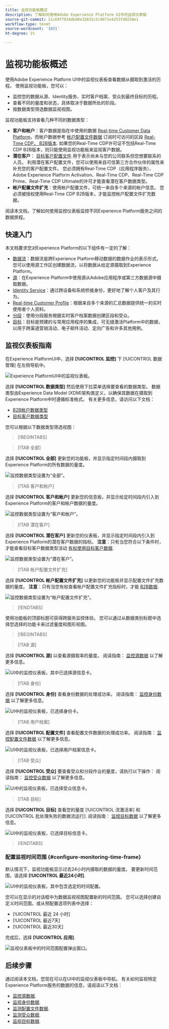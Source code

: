 ```yaml
---
title: 监视功能板概述
description: 了解如何使用Adobe Experience Platform UI中的监视仪表板
source-git-commit: 21c69ff834dbd0e32831c5c9071e4255fd8258e1
workflow-type: tm+mt
source-wordcount: '1031'
ht-degree: 1%

---
```


# 监视功能板概述

使用Adobe Experience Platform UI中的监视仪表板查看数据从摄取到激活的历程。 使用监视功能板，您可以：

* 监控您的数据从源、Identity服务、实时客户档案、受众到最终目标的历程。
* 查看不同的量度和状态，具体取决于数据所处的阶段。
* 按数据类型筛选数据监视视图。

监视功能板支持查看几种不同的数据类型：

* **客户和帐户**：客户数据是指在中使用的数据 [Real-time Customer Data Platform](../../rtcdp/home.md)，而帐户数据参考 [帐户配置文件数据](../../rtcdp/accounts/account-profile-overview.md) 订阅时可访问的区段 [Real-Time CDP， B2B版本](../../rtcdp/b2b-overview.md). 如果您的Real-Time CDP许可证不包括Real-Time CDP B2B版本，则只能使用监视功能板来监视客户数据。
* **潜在客户**： [目标客户配置文件](../../profile/ui/prospect-profile.md) 用于表示尚未与您的公司联系但您想要联系的人员。 利用潜在客户配置文件，您可以使用来自可信第三方合作伙伴的属性来补充您的客户配置文件。 您必须拥有Real-Time CDP（应用程序服务）、Adobe Experience Platform Activation、Real-Time CDP、Real-Time CDP Prime、Real-Time CDP Ultimate的许可才能查看潜在客户数据类型。
* **帐户配置文件扩充**：使用帐户配置文件，可统一来自多个来源的帐户信息。 您必须被授权使用Real-Time CDP B2B版本，才能监控帐户配置文件扩充数据。

阅读本文档，了解如何使用监控仪表板监控不同Experience Platform服务之间的数据旅程。

## 快速入门

本文档要求您对Experience Platform的以下组件有一定的了解：

* [数据流](../home.md)：数据流是跨Experience Platform移动数据的数据作业的表示形式。 您可以使用源工作区创建数据流，以将数据从给定源摄取到Experience Platform。
* [源](../../sources/home.md)：在Experience Platform中使用源从Adobe应用程序或第三方数据源中摄取数据。
* [Identity Service](../../identity-service/home.md)：通过跨设备和系统桥接身份，更好地了解个人客户及其行为。
* [Real-time Customer Profile](../../profile/home.md)：根据来自多个来源的汇总数据提供统一的实时使用者个人资料。
* [分段](../../segmentation/home.md)：使用分段服务根据实时客户档案数据创建区段和受众。
* [目标](../../destinations/home.md)：目标是预建的与常用应用程序的集成，可无缝激活Platform中的数据，以用于跨渠道营销活动、电子邮件活动、定向广告和许多其他用例。

## 监视仪表板指南

在Experience PlatformUI中，选择 **[!UICONTROL 监控]** 下 [!UICONTROL 数据管理] 在左侧导航中。

![Experience PlatformUI中的监视仪表板。](../assets/ui/monitor-overview/monitoring.png)

选择 **[!UICONTROL 数据类型]** 然后使用下拉菜单选择要查看的数据类型。 数据类型由Experience Data Model (XDM)架构类定义，以确保其数据在摄取到Experience Platform中时遵循标准格式。 有关更多信息，请访问以下文档：

* [B2B帐户数据类型](../../rtcdp/b2b-tutorial.md)
* [目标客户数据类型](../../rtcdp/partner-data/prospecting.md)

您可以根据以下数据类型筛选视图：

>[!BEGINTABS]

>[!TAB 全部]

选择 **[!UICONTROL 全部]** 更新您的功能板，并显示指定时间段内摄取到Experience Platform的所有数据的量度。

![监控数据类型设置为“全部”。](../assets/ui/monitor-overview/all.png)

>[!TAB 客户和帐户]

选择 **[!UICONTROL 客户和帐户]** 更新您的信息板，并显示给定时间段内引入到Experience Platform的客户和帐户数据的量度。

![监控数据类型设置为“客户和帐户”。](../assets/ui/monitor-overview/customer-account.png)

>[!TAB 潜在客户]

选择 **[!UICONTROL 潜在客户]** 更新您的仪表板，并显示指定时间段内引入到Experience Platform的潜在客户数据的指标。 **注意**：只有当您符合以下条件时，才能查看目标客户数据类型活动 [有权使用目标客户数据](../../rtcdp/partner-data/prospecting.md).

![监控数据类型设置为“潜在客户”。](../assets/ui/monitor-overview/prospect.png)

>[!TAB 帐户配置文件扩充]

选择 **[!UICONTROL 帐户配置文件扩充]** 以更新您的功能板并显示配置文件扩充数据的量度。 **注意**：只有当您有权查看帐户配置文件扩充指标时，才能 [B2B数据](../../rtcdp/b2b-tutorial.md).

![监控数据类型设置为“帐户配置文件扩充”。](../assets/ui/monitor-overview/account-profile-enrichment.png)

>[!ENDTABS]

使用功能板的顶部标题可获得跨服务监控体验。 您可以通过从数据类别标题中选择您选择的功能卡来过滤量度和图形视图。

>[!BEGINTABS]

>[!TAB 源]

选择 **[!UICONTROL 源]** 以查看源摄取率的量度。 阅读指南： [监控源数据](monitor-sources.md) 以了解更多信息。

![UI中的监控仪表板，其中已选择源信息卡。](../assets/ui/monitor-overview/sources.png)

>[!TAB 身份]

选择 **[!UICONTROL 身份]** 查看身份数据的处理成功率。 阅读指南： [监控身份数据](monitor-identities.md) 以了解更多信息。

![UI中的监视仪表板，已选择身份卡。](../assets/ui/monitor-overview/identities.png)

>[!TAB 用户档案]

选择 **[!UICONTROL 配置文件]** 查看配置文件数据的处理成功率。 阅读指南： [监控配置文件数据](monitor-profiles.md) 以了解更多信息。

![UI中的监视仪表板，已选择用户档案信息卡。](../assets/ui/monitor-overview/profiles.png)

>[!TAB 受众]

选择 **[!UICONTROL 受众]** 要查看受众和分段作业的量度，请执行以下操作： 阅读指南： [监控受众数据](monitor-segments.md) 以了解更多信息。

![Ui中的监视仪表板，已选择受众信息卡。](../assets/ui/monitor-overview/audiences.png)

>[!TAB 目标]

选择 **[!UICONTROL 目标]** 查看您的量度 [!UICONTROL 流激活率] 和 [!UICONTROL 批处理失败的数据流运行]. 阅读指南： [监控目标数据](monitor-destinations.md) 以了解更多信息。

![UI中的监视仪表板，已选择目标信息卡。](../assets/ui/monitor-overview/destinations.png)

>[!ENDTABS]

### 配置监视时间范围 {#configure-monitoring-time-frame}

默认情况下，监视功能板显示过去24小时内摄取的数据的量度。 要更新时间范围，请选择 **[!UICONTROL 最近24小时]**.

![UI中的监视仪表板，其中包含选定的时间配置。](../assets/ui/monitor-overview/select-time.png)

您可以在显示的对话框中为数据监视视图配置新的时间范围。 您可以选择创建自定义时间范围，或从预配置选项列表中选择：

* [!UICONTROL 最近 24 小时]
* [!UICONTROL 最近7天]
* [!UICONTROL 最近30天]

完成后，选择 **[!UICONTROL 应用]**.

![监视仪表板中的时间范围配置弹出窗口。](../assets/ui/monitor-overview/update-time.png)

## 后续步骤

通过阅读本文档，您现在可以在UI中的监视仪表板中导航。 有关如何监视特定Experience Platform服务的数据的信息，请阅读以下文档：

* [监控源数据](monitor-sources.md).
* [监视身份数据](monitor-identities.md).
* [监测配置文件数据](monitor-profiles.md).
* [监测受众数据](monitor-segments.md).
* [监视目标数据](monitor-destinations.md).
